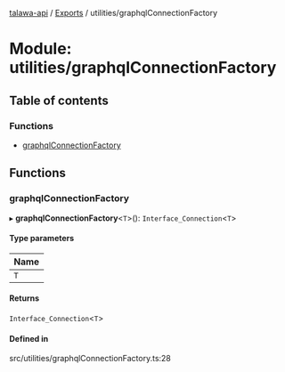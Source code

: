[talawa-api](../README.md) / [Exports](../modules.md) / utilities/graphqlConnectionFactory

# Module: utilities/graphqlConnectionFactory

## Table of contents

### Functions

- [graphqlConnectionFactory](utilities_graphqlConnectionFactory.md#graphqlconnectionfactory)

## Functions

### graphqlConnectionFactory

▸ **graphqlConnectionFactory**\<`T`\>(): `Interface_Connection`\<`T`\>

#### Type parameters

| Name |
| :------ |
| `T` |

#### Returns

`Interface_Connection`\<`T`\>

#### Defined in

src/utilities/graphqlConnectionFactory.ts:28
